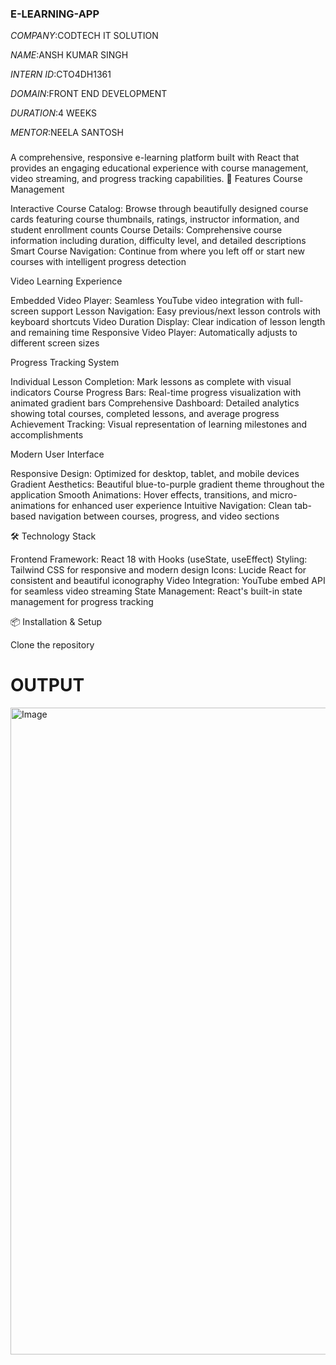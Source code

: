 ### E-LEARNING-APP

*COMPANY*:CODTECH IT SOLUTION

*NAME*:ANSH KUMAR SINGH

*INTERN ID*:CTO4DH1361

*DOMAIN*:FRONT END DEVELOPMENT

*DURATION*:4 WEEKS

*MENTOR*:NEELA SANTOSH

###

A comprehensive, responsive e-learning platform built with React that provides an engaging educational experience with course management, video streaming, and progress tracking capabilities.
🚀 Features
Course Management

Interactive Course Catalog: Browse through beautifully designed course cards featuring course thumbnails, ratings, instructor information, and student enrollment counts
Course Details: Comprehensive course information including duration, difficulty level, and detailed descriptions
Smart Course Navigation: Continue from where you left off or start new courses with intelligent progress detection

Video Learning Experience

Embedded Video Player: Seamless YouTube video integration with full-screen support
Lesson Navigation: Easy previous/next lesson controls with keyboard shortcuts
Video Duration Display: Clear indication of lesson length and remaining time
Responsive Video Player: Automatically adjusts to different screen sizes

Progress Tracking System

Individual Lesson Completion: Mark lessons as complete with visual indicators
Course Progress Bars: Real-time progress visualization with animated gradient bars
Comprehensive Dashboard: Detailed analytics showing total courses, completed lessons, and average progress
Achievement Tracking: Visual representation of learning milestones and accomplishments

Modern User Interface

Responsive Design: Optimized for desktop, tablet, and mobile devices
Gradient Aesthetics: Beautiful blue-to-purple gradient theme throughout the application
Smooth Animations: Hover effects, transitions, and micro-animations for enhanced user experience
Intuitive Navigation: Clean tab-based navigation between courses, progress, and video sections

🛠 Technology Stack

Frontend Framework: React 18 with Hooks (useState, useEffect)
Styling: Tailwind CSS for responsive and modern design
Icons: Lucide React for consistent and beautiful iconography
Video Integration: YouTube embed API for seamless video streaming
State Management: React's built-in state management for progress tracking

📦 Installation & Setup

Clone the repository


# OUTPUT

<img width="1602" height="1035" alt="Image" src="https://github.com/user-attachments/assets/e09fb4f1-4c85-4644-8997-6f4e9a75b68b" />

###
